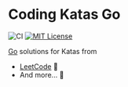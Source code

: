 # Coding Katas Go 

![CI](https://github.com/eliflores/coding-katas-python/workflows/CI/badge.svg)
[![MIT License](https://img.shields.io/badge/License-MIT-blue.svg)](LICENSE)

[Go](https://go.dev/) solutions for Katas from
* [LeetCode](https://leetcode.com/) 🧡
* And more... 🌈

